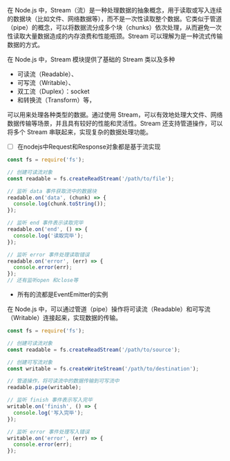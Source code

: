 在 Node.js 中，Stream（流）是一种处理数据的抽象概念，用于读取或写入连续的数据块（比如文件、网络数据等），而不是一次性读取整个数据。它类似于管道（pipe）的概念，可以将数据流分成多个块（chunks）依次处理，从而避免一次性读取大量数据造成的内存浪费和性能瓶颈。Stream 可以理解为是一种流式传输数据的方式。

在 Node.js 中，Stream 模块提供了基础的 Stream 类以及多种

- 可读流（Readable）、
- 可写流（Writable）、
- 双工流（Duplex）：socket
- 和转换流（Transform）等，

可以用来处理各种类型的数据。通过使用 Stream，可以有效地处理大文件、网络数据传输等场景，并且具有较好的性能和灵活性。Stream 还支持管道操作，可以将多个 Stream 串联起来，实现复杂的数据处理功能。

- [ ] 在nodejs中Request和Response对象都是基于流实现

```js
const fs = require('fs');

// 创建可读流对象
const readable = fs.createReadStream('/path/to/file');

// 监听 data 事件获取流中的数据块
readable.on('data', (chunk) => {
  console.log(chunk.toString());
});

// 监听 end 事件表示读取完毕
readable.on('end', () => {
  console.log('读取完毕');
});

// 监听 error 事件处理读取错误
readable.on('error', (err) => {
  console.error(err);
});
// 还有监听open 和close等
```

- 所有的流都是EventEmitter的实例

在 Node.js 中，可以通过管道（pipe）操作将可读流（Readable）和可写流（Writable）连接起来，实现数据的传输。

```js
const fs = require('fs');

// 创建可读流对象
const readable = fs.createReadStream('/path/to/source');

// 创建可写流对象
const writable = fs.createWriteStream('/path/to/destination');

// 管道操作，将可读流中的数据传输到可写流中
readable.pipe(writable);

// 监听 finish 事件表示写入完毕
writable.on('finish', () => {
  console.log('写入完毕');
});

// 监听 error 事件处理写入错误
writable.on('error', (err) => {
  console.error(err);
});

```
